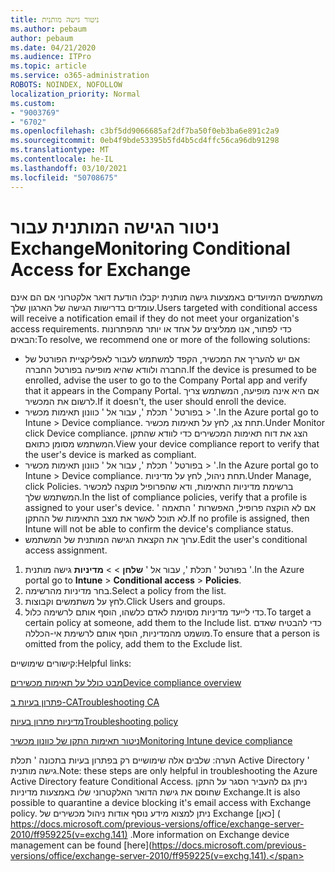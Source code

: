 ```yaml
---
title: ניטור גישה מותנית
ms.author: pebaum
author: pebaum
ms.date: 04/21/2020
ms.audience: ITPro
ms.topic: article
ms.service: o365-administration
ROBOTS: NOINDEX, NOFOLLOW
localization_priority: Normal
ms.custom:
- "9003769"
- "6702"
ms.openlocfilehash: c3bf5dd9066685af2df7ba50f0eb3ba6e891c2a9
ms.sourcegitcommit: 0eb4f9bde53395b5fd4b5cd4ffc56ca96db91298
ms.translationtype: MT
ms.contentlocale: he-IL
ms.lasthandoff: 03/10/2021
ms.locfileid: "50708675"
---
```

# <a name="monitoring-conditional-access-for-exchange"></a><span data-ttu-id="9d467-102">ניטור הגישה המותנית עבור Exchange</span><span class="sxs-lookup"><span data-stu-id="9d467-102">Monitoring Conditional Access for Exchange</span></span>

<span data-ttu-id="9d467-103">משתמשים המיועדים באמצעות גישה מותנית יקבלו הודעת דואר אלקטרוני אם הם אינם עומדים בדרישות הגישה של הארגון שלך.</span><span class="sxs-lookup"><span data-stu-id="9d467-103">Users targeted with conditional access will receive a notification email if they do not meet your organization's access requirements.</span></span> <span data-ttu-id="9d467-104">כדי לפתור, אנו ממליצים על אחד או יותר מהפתרונות הבאים:</span><span class="sxs-lookup"><span data-stu-id="9d467-104">To resolve, we recommend one or more of the following solutions:</span></span>

- <span data-ttu-id="9d467-105">אם יש להעריך את המכשיר, הקפד למשתמש לעבור לאפליקציית הפורטל של החברה ולוודא שהיא מופיעה בפורטל החברה.</span><span class="sxs-lookup"><span data-stu-id="9d467-105">If the device is presumed to be enrolled, advise the user to go to the Company Portal app and verify that it appears in the Company Portal.</span></span> <span data-ttu-id="9d467-106">אם היא אינה מופיעה, המשתמש צריך לרשום את המכשיר.</span><span class="sxs-lookup"><span data-stu-id="9d467-106">If it doesn't, the user should enroll the device.</span></span>
- <span data-ttu-id="9d467-107">בפורטל ' תכלת ', עבור אל ' כוונון תאימות מכשיר > '.</span><span class="sxs-lookup"><span data-stu-id="9d467-107">In the Azure portal go to Intune > Device compliance.</span></span> <span data-ttu-id="9d467-108">תחת צג, לחץ על תאימות מכשיר.</span><span class="sxs-lookup"><span data-stu-id="9d467-108">Under Monitor click Device compliance.</span></span> <span data-ttu-id="9d467-109">הצג את דוח תאימות המכשירים כדי לוודא שהתקן המשתמש מסומן כתואם.</span><span class="sxs-lookup"><span data-stu-id="9d467-109">View your device compliance report to verify that the user's device is marked as compliant.</span></span>
- <span data-ttu-id="9d467-110">בפורטל ' תכלת ', עבור אל ' כוונון תאימות מכשיר > '.</span><span class="sxs-lookup"><span data-stu-id="9d467-110">In the Azure portal go to Intune > Device compliance.</span></span> <span data-ttu-id="9d467-111">תחת ניהול, לחץ על מדיניות.</span><span class="sxs-lookup"><span data-stu-id="9d467-111">Under Manage, click Policies.</span></span> <span data-ttu-id="9d467-112">ברשימת מדיניות התאימות, ודא שהפרופיל מוקצה למכשיר המשתמש שלך.</span><span class="sxs-lookup"><span data-stu-id="9d467-112">In the list of compliance policies, verify that a profile is assigned to your user's device.</span></span> <span data-ttu-id="9d467-113">אם לא הוקצה פרופיל, האפשרות ' התאמה ' לא תוכל לאשר את מצב התאימות של ההתקן.</span><span class="sxs-lookup"><span data-stu-id="9d467-113">If no profile is assigned, then Intune will not be able to confirm the device's compliance status.</span></span>
- <span data-ttu-id="9d467-114">ערוך את הקצאת הגישה המותנית של המשתמש.</span><span class="sxs-lookup"><span data-stu-id="9d467-114">Edit the user's conditional access assignment.</span></span>

1. <span data-ttu-id="9d467-115">בפורטל ' תכלת ', עבור אל ' **שלחן**  >    >  **מדיניות** גישה מותנית '.</span><span class="sxs-lookup"><span data-stu-id="9d467-115">In the Azure portal go to **Intune** > **Conditional access** > **Policies**.</span></span>
2. <span data-ttu-id="9d467-116">בחר מדיניות מהרשימה.</span><span class="sxs-lookup"><span data-stu-id="9d467-116">Select a policy from the list.</span></span>
3. <span data-ttu-id="9d467-117">לחץ על משתמשים וקבוצות.</span><span class="sxs-lookup"><span data-stu-id="9d467-117">Click Users and groups.</span></span>
4. <span data-ttu-id="9d467-118">כדי לייעד מדיניות מסוימת לאדם כלשהו, הוסף אותם לרשימה כלול.</span><span class="sxs-lookup"><span data-stu-id="9d467-118">To target a certain policy at someone, add them to the Include list.</span></span> <span data-ttu-id="9d467-119">כדי להבטיח שאדם מושמט מהמדיניות, הוסף אותם לרשימת אי-הכללה.</span><span class="sxs-lookup"><span data-stu-id="9d467-119">To ensure that a person is omitted from the policy, add them to the Exclude list.</span></span>

<span data-ttu-id="9d467-120">קישורים שימושיים:</span><span class="sxs-lookup"><span data-stu-id="9d467-120">Helpful links:</span></span>

[<span data-ttu-id="9d467-121">מבט כולל על תאימות מכשירים</span><span class="sxs-lookup"><span data-stu-id="9d467-121">Device compliance overview</span></span>](https://docs.microsoft.com/intune/device-compliance-get-started)

[<span data-ttu-id="9d467-122">פתרון בעיות ב-CA</span><span class="sxs-lookup"><span data-stu-id="9d467-122">Troubleshooting CA</span></span>](https://docs.microsoft.com/intune/troubleshoot-conditional-access)

[<span data-ttu-id="9d467-123">מדיניות פתרון בעיות</span><span class="sxs-lookup"><span data-stu-id="9d467-123">Troubleshooting policy</span></span>](https://docs.microsoft.com/troubleshoot/mem/intune/troubleshoot-policies-in-microsoft-intune)

[<span data-ttu-id="9d467-124">ניטור תאימות התקן של כוונון מכשיר</span><span class="sxs-lookup"><span data-stu-id="9d467-124">Monitoring Intune device compliance</span></span>](https://docs.microsoft.com/intune/compliance-policy-monitor)

<span data-ttu-id="9d467-125">הערה: שלבים אלה שימושיים רק בפתרון בעיות בתכונה ' תכלת Active Directory ' גישה מותנית.</span><span class="sxs-lookup"><span data-stu-id="9d467-125">Note: these steps are only helpful in troubleshooting the Azure Active Directory feature Conditional Access.</span></span> <span data-ttu-id="9d467-126">ניתן גם להעביר הסגר על התקן שחוסם את גישת הדואר האלקטרוני שלו באמצעות מדיניות Exchange.</span><span class="sxs-lookup"><span data-stu-id="9d467-126">It is also possible to quarantine a device blocking it's email access with Exchange policy.</span></span> <span data-ttu-id="9d467-127">ניתן למצוא מידע נוסף אודות ניהול מכשירים של Exchange [כאן] ( https://docs.microsoft.com/previous-versions/office/exchange-server-2010/ff959225(v=exchg.141) .</span><span class="sxs-lookup"><span data-stu-id="9d467-127">More information on Exchange device management can be found [here](https://docs.microsoft.com/previous-versions/office/exchange-server-2010/ff959225(v=exchg.141).</span></span>
